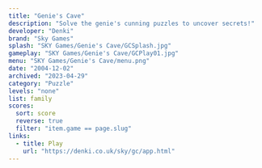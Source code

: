 ```yaml
---
title: "Genie's Cave"
description: "Solve the genie's cunning puzzles to uncover secrets!"
developer: "Denki"
brand: "Sky Games"
splash: "SKY Games/Genie's Cave/GCSplash.jpg"
gameplay: "SKY Games/Genie's Cave/GCPlay01.jpg"
menu: "SKY Games/Genie's Cave/menu.png"
date: "2004-12-02"
archived: "2023-04-29"
category: "Puzzle"
levels: "none"
list: family
scores:
  sort: score
  reverse: true
  filter: "item.game == page.slug"
links:
  - title: Play
    url: "https://denki.co.uk/sky/gc/app.html"
---
```

